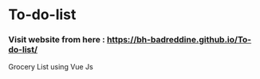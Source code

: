 # To-do-list
### Visit website from here : https://bh-badreddine.github.io/To-do-list/
Grocery List using Vue Js
